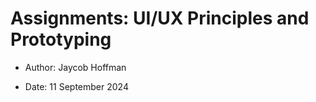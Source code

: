 # Assignments: UI/UX Principles and Prototyping

- Author: Jaycob Hoffman

- Date: 11 September 2024